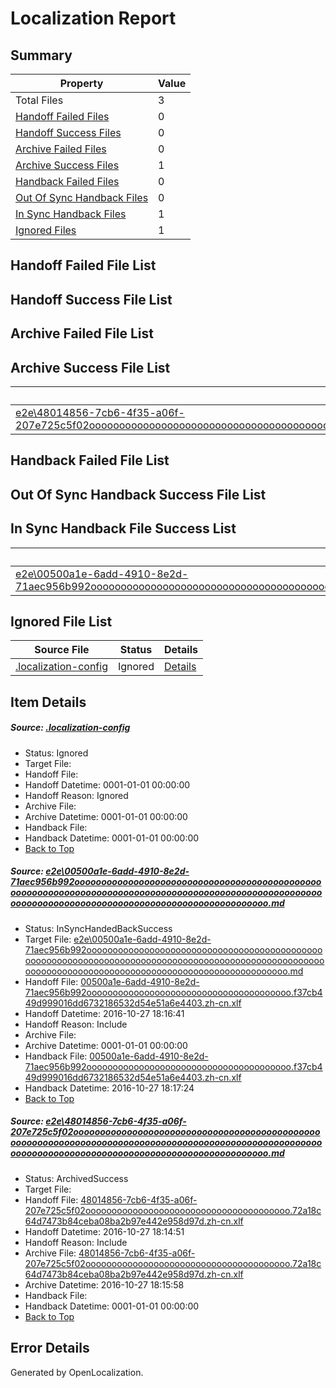 # <a name='report-top'></a> Localization Report

## Summary
 Property | Value 
 -------- | ----- 
 Total Files | 3
[ Handoff Failed Files ](#handoff-failed-list)| 0
[ Handoff Success Files ](#handoff-success-list)| 0
[ Archive Failed Files ](#archive-failed-list)| 0
[ Archive Success Files ](#archive-success-list)| 1
[ Handback Failed Files ](#handback-failed-list)| 0
[ Out Of Sync Handback Files ](#outofsync-handback-success-list)| 0
[ In Sync Handback Files ](#insync-handback-success-list)| 1
[ Ignored Files ](#ignored-list)| 1

## <a name='handoff-failed-list'></a> Handoff Failed File List

## <a name='handoff-success-list'></a> Handoff Success File List

## <a name='archive-failed-list'></a> Archive Failed File List

## <a name='archive-success-list'></a> Archive Success File List
 Source File | Status | Details 
 ----------- | ------ | ------- 
 [e2e\48014856-7cb6-4f35-a06f-207e725c5f02oooooooooooooooooooooooooooooooooooooooooooooooooooooooooooooooooooooooooooooooooooooooooooooooooooooooooooooooooooooooooooooooooooooooooooooooooooooooo.md](https://github.com/OpenLocalizationTestOrg/ol-test0/blob/1671a5a708dfe127141746c2479c5b9a6bf14eee/e2e/48014856-7cb6-4f35-a06f-207e725c5f02oooooooooooooooooooooooooooooooooooooooooooooooooooooooooooooooooooooooooooooooooooooooooooooooooooooooooooooooooooooooooooooooooooooooooooooooooooooooo.md) | ArchivedSuccess | [Details](#6b22d2249c1009c673e9e5d84c64a497a02134502)

## <a name='handback-failed-list'></a> Handback Failed File List

## <a name='outofsync-handback-success-list'></a> Out Of Sync Handback Success File List

## <a name='insync-handback-success-list'></a> In Sync Handback File Success List
 Source File | Status | Details 
 ----------- | ------ | ------- 
 [e2e\00500a1e-6add-4910-8e2d-71aec956b992oooooooooooooooooooooooooooooooooooooooooooooooooooooooooooooooooooooooooooooooooooooooooooooooooooooooooooooooooooooooooooooooooooooooooooooooooooooooo.md](https://github.com/OpenLocalizationTestOrg/ol-test0/blob/84643a4ff0e86c99317686fe172eb9ef91c9a395/e2e/00500a1e-6add-4910-8e2d-71aec956b992oooooooooooooooooooooooooooooooooooooooooooooooooooooooooooooooooooooooooooooooooooooooooooooooooooooooooooooooooooooooooooooooooooooooooooooooooooooooo.md) | InSyncHandedBackSuccess | [Details](#9771cf664ba096e33b9e95012d7433ea05fc29091)

## <a name='ignored-list'></a> Ignored File List
 Source File | Status | Details 
 ----------- | ------ | ------- 
 [.localization-config](https://github.com/OpenLocalizationTestOrg/ol-test0/blob/84643a4ff0e86c99317686fe172eb9ef91c9a395/.localization-config) | Ignored | [Details](#c268a05ecaa7ec85942ed632c29928ee5bd6da8d0)

## Item Details
##### <a name='c268a05ecaa7ec85942ed632c29928ee5bd6da8d0'></a> Source: [.localization-config](https://github.com/OpenLocalizationTestOrg/ol-test0/blob/84643a4ff0e86c99317686fe172eb9ef91c9a395/.localization-config)
* Status: Ignored
* Target File: 
* Handoff File: 
* Handoff Datetime: 0001-01-01 00:00:00
* Handoff Reason: Ignored
* Archive File: 
* Archive Datetime: 0001-01-01 00:00:00
* Handback File: 
* Handback Datetime: 0001-01-01 00:00:00
* [Back to Top](#report-top)

##### <a name='9771cf664ba096e33b9e95012d7433ea05fc29091'></a> Source: [e2e\00500a1e-6add-4910-8e2d-71aec956b992oooooooooooooooooooooooooooooooooooooooooooooooooooooooooooooooooooooooooooooooooooooooooooooooooooooooooooooooooooooooooooooooooooooooooooooooooooooooo.md](https://github.com/OpenLocalizationTestOrg/ol-test0/blob/84643a4ff0e86c99317686fe172eb9ef91c9a395/e2e/00500a1e-6add-4910-8e2d-71aec956b992oooooooooooooooooooooooooooooooooooooooooooooooooooooooooooooooooooooooooooooooooooooooooooooooooooooooooooooooooooooooooooooooooooooooooooooooooooooooo.md)
* Status: InSyncHandedBackSuccess
* Target File: [e2e\00500a1e-6add-4910-8e2d-71aec956b992oooooooooooooooooooooooooooooooooooooooooooooooooooooooooooooooooooooooooooooooooooooooooooooooooooooooooooooooooooooooooooooooooooooooooooooooooooooooo.md](https://github.com/OpenLocalizationTestOrg/ol-test0-zhcn/blob/c10dd5a6dacdebf21935b7dae8979a00f2775e09/e2e/00500a1e-6add-4910-8e2d-71aec956b992oooooooooooooooooooooooooooooooooooooooooooooooooooooooooooooooooooooooooooooooooooooooooooooooooooooooooooooooooooooooooooooooooooooooooooooooooooooooo.md)
* Handoff File: [00500a1e-6add-4910-8e2d-71aec956b992ooooooooooooooooooooooooooooooooooooooo.f37cb449d999016dd6732186532d54e51a6e4403.zh-cn.xlf](https://github.com/OpenLocalizationTestOrg/ol-test0-handoff/blob/d843a55ea6cb7c93e2b78bca923a1cd0fc006210/ol-handoff/OpenLocalizationTestOrg/ol-test0-zhcn/shujia/ht/00500a1e-6add-4910-8e2d-71aec956b992ooooooooooooooooooooooooooooooooooooooo.f37cb449d999016dd6732186532d54e51a6e4403.zh-cn.xlf)
* Handoff Datetime: 2016-10-27 18:16:41
* Handoff Reason: Include
* Archive File: 
* Archive Datetime: 0001-01-01 00:00:00
* Handback File: [00500a1e-6add-4910-8e2d-71aec956b992ooooooooooooooooooooooooooooooooooooooo.f37cb449d999016dd6732186532d54e51a6e4403.zh-cn.xlf](https://github.com/OpenLocalizationTestOrg/ol-test0-handback/blob/9681ba12654a1df4749ea971c0465eb0ab62c494/ol-handback/OpenLocalizationTestOrg/ol-test0-zhcn/shujia/ht/00500a1e-6add-4910-8e2d-71aec956b992ooooooooooooooooooooooooooooooooooooooo.f37cb449d999016dd6732186532d54e51a6e4403.zh-cn.xlf)
* Handback Datetime: 2016-10-27 18:17:24
* [Back to Top](#report-top)

##### <a name='6b22d2249c1009c673e9e5d84c64a497a02134502'></a> Source: [e2e\48014856-7cb6-4f35-a06f-207e725c5f02oooooooooooooooooooooooooooooooooooooooooooooooooooooooooooooooooooooooooooooooooooooooooooooooooooooooooooooooooooooooooooooooooooooooooooooooooooooooo.md](https://github.com/OpenLocalizationTestOrg/ol-test0/blob/1671a5a708dfe127141746c2479c5b9a6bf14eee/e2e/48014856-7cb6-4f35-a06f-207e725c5f02oooooooooooooooooooooooooooooooooooooooooooooooooooooooooooooooooooooooooooooooooooooooooooooooooooooooooooooooooooooooooooooooooooooooooooooooooooooooo.md)
* Status: ArchivedSuccess
* Target File: 
* Handoff File: [48014856-7cb6-4f35-a06f-207e725c5f02ooooooooooooooooooooooooooooooooooooooo.72a18c64d7473b84ceba08ba2b97e442e958d97d.zh-cn.xlf](https://github.com/OpenLocalizationTestOrg/ol-test0-handoff/blob/ab1d92bb1d1e5d9d1f7948646adfde60d09af2e6/ol-handoff/OpenLocalizationTestOrg/ol-test0-zhcn/shujia/ht/48014856-7cb6-4f35-a06f-207e725c5f02ooooooooooooooooooooooooooooooooooooooo.72a18c64d7473b84ceba08ba2b97e442e958d97d.zh-cn.xlf)
* Handoff Datetime: 2016-10-27 18:14:51
* Handoff Reason: Include
* Archive File: [48014856-7cb6-4f35-a06f-207e725c5f02ooooooooooooooooooooooooooooooooooooooo.72a18c64d7473b84ceba08ba2b97e442e958d97d.zh-cn.xlf](https://github.com/OpenLocalizationTestOrg/ol-test0-handoff/blob/ec8efa9e2cb559f48f17d74c8312171bf480c570/ol-archive/OpenLocalizationTestOrg/ol-test0-zhcn/shujia/ht/48014856-7cb6-4f35-a06f-207e725c5f02ooooooooooooooooooooooooooooooooooooooo.72a18c64d7473b84ceba08ba2b97e442e958d97d.zh-cn.xlf)
* Archive Datetime: 2016-10-27 18:15:58
* Handback File: 
* Handback Datetime: 0001-01-01 00:00:00
* [Back to Top](#report-top)


## Error Details

Generated by OpenLocalization.
